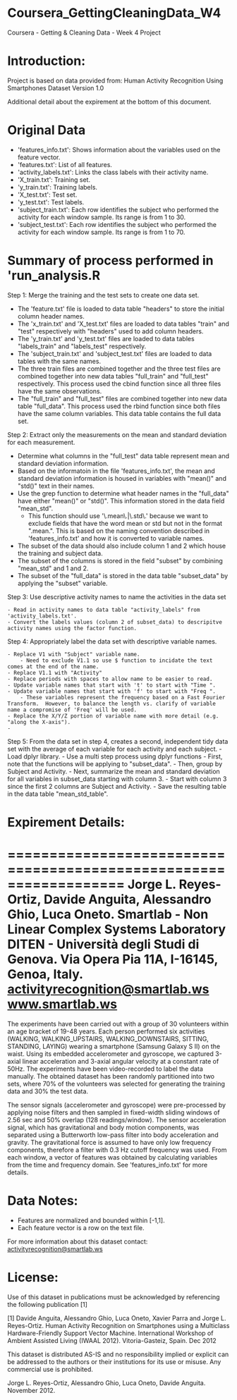 # Coursera_GettingCleaningData_W4
Coursera - Getting &amp; Cleaning Data - Week 4 Project

Introduction:
=============

Project is based on data provided from:
  Human Activity Recognition Using Smartphones Dataset
  Version 1.0

Additional detail about the expirement at the bottom of this document.


Original Data
======================================

- 'features_info.txt': Shows information about the variables used on the feature vector.
- 'features.txt': List of all features.
- 'activity_labels.txt': Links the class labels with their activity name.
- 'X_train.txt': Training set.
- 'y_train.txt': Training labels.
- 'X_test.txt': Test set.
- 'y_test.txt': Test labels.
- 'subject_train.txt': Each row identifies the subject who performed the activity for each window sample. Its range is from 1 to 30.
- 'subject_test.txt': Each row identifies the subject who performed the activity for each window sample. Its range is from 1 to 70. 


Summary of process performed in 'run_analysis.R
==================================================
Step 1: Merge the training and the test sets to create one data set.

  - The 'feature.txt' file is loaded to data table "headers" to store the initial column header names.
  - The 'x_train.txt' and 'X_test.txt' files are loaded to data tables "train" and "test" respectively with "headers" used to add column headers.
  - The 'y_train.txt' and 'y_test.txt' files are loaded to data tables "labels_train" and "labels_test" respectively.
  - The 'subject_train.txt' and 'subject_test.txt' files are loaded to data tables with the same names.
  - The three train files are combined together and the three test files are combined together into new data tables "full_train" and "full_test" respectively.  This process used the cbind function since all three files have the same observations.
  - The "full_train" and "full_test" files are combined together into new data table "full_data".  This process used the rbind function since both files have the same column variables.  This data table contains the full data set.


Step 2: Extract only the measurements on the mean and standard deviation for each measurement.

  - Determine what columns in the "full_test" data table represent mean and standard deviation information.
  - Based on the informatoin in the file 'features_info.txt', the mean and standard deviation information is housed in variables with "mean()" and "std()" text in their names.
  - Use the grep function to determine what header names in the "full_data" have either "mean()" or "std()". This information stored in the data field "mean_std".
      - This function should use '\\.mean\\.|\\.std\\.' because we want to exclude fields that have the word mean or std but not in the format ".mean.".  This is based on the naming convention described in 'features_info.txt' and how it is converted to variable names.
  - The subset of the data should also include column 1 and 2 which house the training and subject data.
  - The subset of the columns is stored in the field "subset" by combining "mean_std" and 1 and 2.
  - The subset of the "full_data" is stored in the data table "subset_data" by applying the "subset" variable.
  
  
  Step 3: Use descriptive activity names to name the activities in the data set
  
    - Read in activity names to data table "activity_labels" from 'activity_labels.txt'.
    - Convert the labels values (column 2 of subset_data) to descripitve activity names using the factor function.
    
    
  Step 4: Appropriately label the data set with descriptive variable names.
  
    - Replace V1 with "Subject" variable name.
        - Need to exclude V1.1 so use $ function to incidate the text comes at the end of the name.
    - Replace V1.1 with "Activity"
    - Replace periods with spaces to allow name to be easier to read.
    - Update variable names that start with 't' to start with "Time ". 
    - Update variable names that start with 'f' to start with "Freq ". 
        - These variables represent the frequency based on a Fast Fourier Transform.  However, to balance the length vs. clarify of variable name a compromise of 'Freq' will be used.
    - Replace the X/Y/Z portion of variable name with more detail (e.g. "along the X-axis").
    - 


  Step 5: From the data set in step 4, creates a second, independent tidy data set with the average of each variable for each activity and each subject.
    - Load dplyr library.
    - Use a multi step process using dplyr functions
        - First, note that the functions will be applying to "subset_data".
        - Then, group by Subject and Activity.
        - Next, summarize the mean and standard deviation for all variables in subset_data starting with column 3.
            - Start with column 3 since the first 2 columns are Subject and Activity.
    - Save the resulting table in the data table "mean_std_table".
    

Expirement Details:
===================
  ==================================================================
  Jorge L. Reyes-Ortiz, Davide Anguita, Alessandro Ghio, Luca Oneto.
  Smartlab - Non Linear Complex Systems Laboratory
  DITEN - Università degli Studi di Genova.
  Via Opera Pia 11A, I-16145, Genoa, Italy.
  activityrecognition@smartlab.ws
  www.smartlab.ws
  ==================================================================

The experiments have been carried out with a group of 30 volunteers within an age bracket of 19-48 years. Each person performed six activities (WALKING, WALKING_UPSTAIRS, WALKING_DOWNSTAIRS, SITTING, STANDING, LAYING) wearing a smartphone (Samsung Galaxy S II) on the waist. Using its embedded accelerometer and gyroscope, we captured 3-axial linear acceleration and 3-axial angular velocity at a constant rate of 50Hz. The experiments have been video-recorded to label the data manually. The obtained dataset has been randomly partitioned into two sets, where 70% of the volunteers was selected for generating the training data and 30% the test data. 

The sensor signals (accelerometer and gyroscope) were pre-processed by applying noise filters and then sampled in fixed-width sliding windows of 2.56 sec and 50% overlap (128 readings/window). The sensor acceleration signal, which has gravitational and body motion components, was separated using a Butterworth low-pass filter into body acceleration and gravity. The gravitational force is assumed to have only low frequency components, therefore a filter with 0.3 Hz cutoff frequency was used. From each window, a vector of features was obtained by calculating variables from the time and frequency domain. See 'features_info.txt' for more details. 


Data Notes: 
===========
- Features are normalized and bounded within [-1,1].
- Each feature vector is a row on the text file.

For more information about this dataset contact: activityrecognition@smartlab.ws


License:
========
Use of this dataset in publications must be acknowledged by referencing the following publication [1] 

[1] Davide Anguita, Alessandro Ghio, Luca Oneto, Xavier Parra and Jorge L. Reyes-Ortiz. Human Activity Recognition on Smartphones using a Multiclass Hardware-Friendly Support Vector Machine. International Workshop of Ambient Assisted Living (IWAAL 2012). Vitoria-Gasteiz, Spain. Dec 2012

This dataset is distributed AS-IS and no responsibility implied or explicit can be addressed to the authors or their institutions for its use or misuse. Any commercial use is prohibited.

Jorge L. Reyes-Ortiz, Alessandro Ghio, Luca Oneto, Davide Anguita. November 2012.
